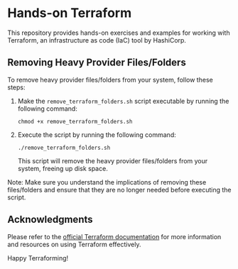 # Hands-on Terraform

This repository provides hands-on exercises and examples for working with Terraform, an infrastructure as code (IaC) tool by HashiCorp.























## Removing Heavy Provider Files/Folders

To remove heavy provider files/folders from your system, follow these steps:

1. Make the `remove_terraform_folders.sh` script executable by running the following command:
   ```
   chmod +x remove_terraform_folders.sh
   ```

2. Execute the script by running the following command:
   ```
   ./remove_terraform_folders.sh
   ```

   This script will remove the heavy provider files/folders from your system, freeing up disk space.

Note: Make sure you understand the implications of removing these files/folders and ensure that they are no longer needed before executing the script.

## Acknowledgments

Please refer to the [official Terraform documentation](https://www.terraform.io/docs/index.html) for more information and resources on using Terraform effectively.

Happy Terraforming!
